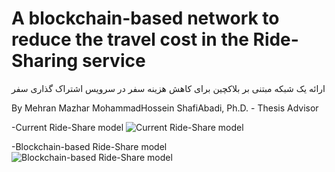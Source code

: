 # A blockchain-based network to reduce the travel cost in the Ride-Sharing service
ارائه یک شبکه مبتنی بر بلاکچین برای کاهش هزینه سفر در سرویس اشتراک گذاری سفر

By Mehran Mazhar 
MohammadHossein ShafiAbadi, Ph.D. - Thesis Advisor

-Current Ride-Share model
![Current Ride-Share model](pictures-readme/current_ride_share_model.jpeg)

-Blockchain-based Ride-Share model
![Blockchain-based Ride-Share model](pictures-readme/blockchain-based_rideshare.jpeg) 
